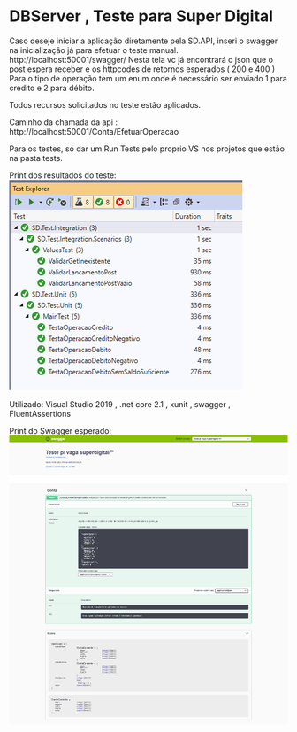 # DBServer , Teste para Super Digital

Caso deseje iniciar a aplicação diretamente pela SD.API, inseri o swagger na inicialização já  para efetuar o teste manual. 
http://localhost:50001/swagger/
Nesta tela vc já encontrará o json que o post espera receber e os httpcodes de retornos esperados ( 200 e 400 )
Para o tipo de operação tem um enum onde é necessário ser enviado 1 para credito e 2 para débito.

Todos recursos solicitados no teste estão aplicados.

Caminho da chamada da api : http://localhost:50001/Conta/EfetuarOperacao

Para os testes, só dar um Run Tests pelo proprio VS nos projetos que estão na pasta tests.

Print dos resultados do teste:
![Alt text](/resultadoDoTeste.png?raw=true "Testes")

Utilizado:
Visual Studio 2019 , .net core 2.1 , xunit , swagger , FluentAssertions

Print do Swagger esperado:
![Alt text](/screenSwagger.png?raw=true "Testes")
